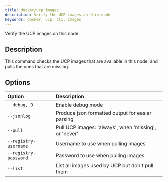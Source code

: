 ```yaml
---
title: docker/ucp images
description: Verify the UCP images on this node
keywords: docker, ucp, cli, images
---
```


Verify the UCP images on this node

## Description

This command checks the UCP images that are available in this node, and pulls
the ones that are missing.


## Options

| Option                    | Description                |
|:--------------------------|:---------------------------|
|`--debug, D`|Enable debug mode|
|`--jsonlog`|Produce json formatted output for easier parsing|
|`--pull`|Pull UCP images: 'always', when 'missing', or 'never'|
|`--registry-username`|Username to use when pulling images|
|`--registry-password`|Password to use when pulling images|
|`--list`|List all images used by UCP but don't pull them|
